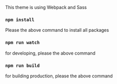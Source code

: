This theme is using Webpack and Sass

### `npm install`
Please the above command to install all packages

### `npm run watch`
for developing, please the above command

### `npm run build`
for building production, please the above command